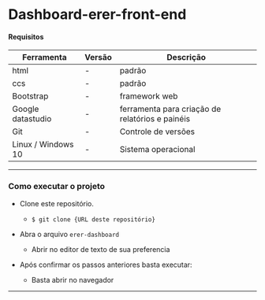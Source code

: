 # Dashboard-erer-front-end

#### Requisitos

| Ferramenta         | Versão     | Descrição                                             |
| ------------------ | ---------- | ----------------------------------------------------- |
| html               | -          |                padrão                                 |
| ccs                | -          |                padrão                                 |
| Bootstrap          | -          |               framework web                           |
| Google datastudio  | -          |ferramenta para criação de relatórios e painéis        |
| Git                | -          |            Controle de versões                        |
| Linux / Windows 10 | -          |            Sistema operacional                        |

<hr />

### Como executar o projeto

- Clone este repositório.
  - `$ git clone {URL deste repositório} `

- Abra o arquivo  `erer-dashboard`

  - Abrir no editor de texto de sua preferencia 

- Após confirmar os passos anteriores basta executar:

  - Basta abrir no navegador

<hr />
